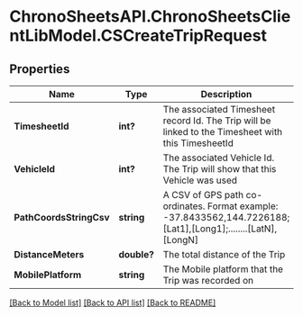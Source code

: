 # ChronoSheetsAPI.ChronoSheetsClientLibModel.CSCreateTripRequest
## Properties

Name | Type | Description | Notes
------------ | ------------- | ------------- | -------------
**TimesheetId** | **int?** | The associated Timesheet record Id.  The Trip will be linked to the Timesheet with this TimesheetId | [optional] 
**VehicleId** | **int?** | The associated Vehicle Id.  The Trip will show that this Vehicle was used | [optional] 
**PathCoordsStringCsv** | **string** | A CSV of GPS path co-ordinates.  Format example: -37.8433562,144.7226188;[Lat1],[Long1];........[LatN],[LongN] | [optional] 
**DistanceMeters** | **double?** | The total distance of the Trip | [optional] 
**MobilePlatform** | **string** | The Mobile platform that the Trip was recorded on | [optional] 

[[Back to Model list]](../README.md#documentation-for-models) [[Back to API list]](../README.md#documentation-for-api-endpoints) [[Back to README]](../README.md)

